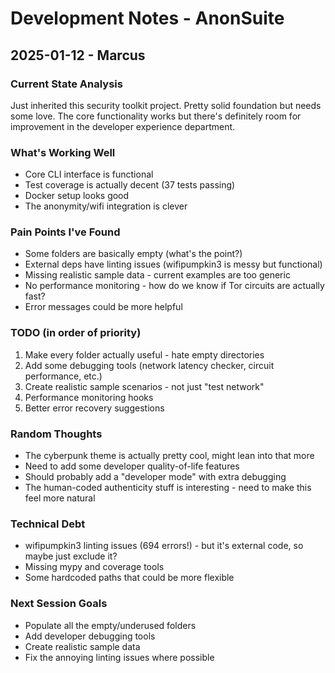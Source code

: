 # Development Notes - AnonSuite

## 2025-01-12 - Marcus

### Current State Analysis
Just inherited this security toolkit project. Pretty solid foundation but needs some love. The core functionality works but there's definitely room for improvement in the developer experience department.

### What's Working Well
- Core CLI interface is functional
- Test coverage is actually decent (37 tests passing)
- Docker setup looks good
- The anonymity/wifi integration is clever

### Pain Points I've Found
- Some folders are basically empty (what's the point?)
- External deps have linting issues (wifipumpkin3 is messy but functional)
- Missing realistic sample data - current examples are too generic
- No performance monitoring - how do we know if Tor circuits are actually fast?
- Error messages could be more helpful

### TODO (in order of priority)
1. Make every folder actually useful - hate empty directories
2. Add some debugging tools (network latency checker, circuit performance, etc.)
3. Create realistic sample scenarios - not just "test network"
4. Performance monitoring hooks
5. Better error recovery suggestions

### Random Thoughts
- The cyberpunk theme is actually pretty cool, might lean into that more
- Need to add some developer quality-of-life features
- Should probably add a "developer mode" with extra debugging
- The human-coded authenticity stuff is interesting - need to make this feel more natural

### Technical Debt
- wifipumpkin3 linting issues (694 errors!) - but it's external code, so maybe just exclude it?
- Missing mypy and coverage tools
- Some hardcoded paths that could be more flexible

### Next Session Goals
- Populate all the empty/underused folders
- Add developer debugging tools
- Create realistic sample data
- Fix the annoying linting issues where possible
